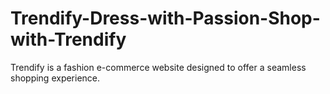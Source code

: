 # Trendify-Dress-with-Passion-Shop-with-Trendify
Trendify is a fashion e-commerce website designed to offer a seamless shopping experience. 

